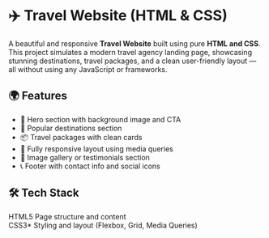 # ✈️ Travel Website (HTML & CSS)

A beautiful and responsive **Travel Website** built using pure **HTML and CSS**. This project simulates a modern travel agency landing page, showcasing stunning destinations, travel packages, and a clean user-friendly layout — all without using any JavaScript or frameworks.

## 🌍 Features

- 🧭 Hero section with background image and CTA
- 🧳 Popular destinations section
- 📦 Travel packages with clean cards
- 📱 Fully responsive layout using media queries
- 🌇 Image gallery or testimonials section
- 📞 Footer with contact info and social icons

## 🛠️ Tech Stack

 HTML5   Page structure and content   
 CSS3*   Styling and layout (Flexbox, Grid, Media Queries) 



